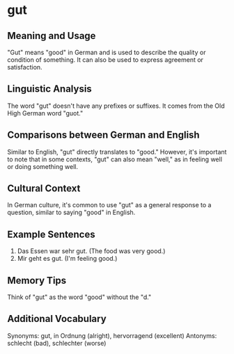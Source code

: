 # gut
## Meaning and Usage
"Gut" means "good" in German and is used to describe the quality or condition of something. It can also be used to express agreement or satisfaction.
## Linguistic Analysis
The word "gut" doesn't have any prefixes or suffixes. It comes from the Old High German word "guot."
## Comparisons between German and English
Similar to English, "gut" directly translates to "good." However, it's important to note that in some contexts, "gut" can also mean "well," as in feeling well or doing something well.
## Cultural Context
In German culture, it's common to use "gut" as a general response to a question, similar to saying "good" in English.
## Example Sentences
1. Das Essen war sehr gut. (The food was very good.)
2. Mir geht es gut. (I'm feeling good.)
## Memory Tips
Think of "gut" as the word "good" without the "d."
## Additional Vocabulary
Synonyms: gut, in Ordnung (alright), hervorragend (excellent)
Antonyms: schlecht (bad), schlechter (worse)